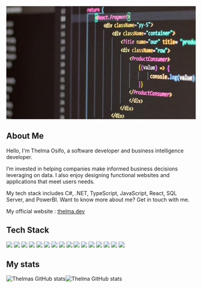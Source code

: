 <img src="img/git-banner.jpg" width= "100%" height='300px'>


## About Me 

Hello, I'm Thelma Osifo, a software developer and business intelligence developer.

I’m invested in helping companies make informed business decisions leveraging on data. I also enjoy designing functional websites and applications that meet users needs.

My tech stack includes C#, .NET, TypeScript, JavaScript, React, SQL Server, and PowerBI. Want to know more about me? Get in touch with me.

My official website : [thelma.dev](https://thelma.dev/)

## Tech Stack
![](https://img.shields.io/badge/code-javascript-informational?style=for-the-badge&logo=javascript&logoColor=fff&color=d4d4f2)
![](https://img.shields.io/badge/code-typescript-informational?style=for-the-badge&logo=typescript&logoColor=fff&color=d4d4f2)
![](https://img.shields.io/badge/web-html-informational?style=for-the-badge&logo=html5&logoColor=fff&color=d4d4f2)
![](https://img.shields.io/badge/web-css-informational?style=for-the-badge&logo=css3&logoColor=fff&color=d4d4f2)
![](https://img.shields.io/badge/code-C%23-%23239120.svg?style=for-the-badge&logo=C-Sharp&logoColor=fff&color=d4d4f2)
![](https://img.shields.io/badge/DB-PostgreSQL-informational?style=for-the-badge&logo=postgresql&logoColor=fff&color=d4d4f2)
![](https://img.shields.io/badge/DB-Microsoft%20SQL%20Server-informational?style=for-the-badge&logo=microsoft%20sql%20server&logoColor=fff&color=d4d4f2)
![](https://img.shields.io/badge/BA-Microsoft_Excel-informational?style=for-the-badge&logo=microsoft-excel&logoColor=fff&color=d4d4f2)
![](https://img.shields.io/static/v1?style=for-the-badge&message=Power+BI&color=d4d4f2&logo=Power+BI&logoColor=fff&label=BI)
![](https://img.shields.io/static/v1?style=for-the-badge&message=JIRA&color=d4d4f2&logo=jirasoftware&logoColor=fff&label=AGILE)
![](https://img.shields.io/static/v1?style=for-the-badge&message=Azure+BOARDS&color=d4d4f2&logo=azuredevops&logoColor=fff&label=AGILE)
![](https://img.shields.io/static/v1?style=for-the-badge&message=XAMPP&color=d4d4f2&logo=xampp&logoColor=fff&label=WEB+SERVER)
![](https://img.shields.io/static/v1?style=for-the-badge&message=.NET&color=d4d4f2&logo=.net&logoColor=fff&label=FRAMEWORK)
![](https://img.shields.io/static/v1?style=for-the-badge&message=NPM&color=d4d4f2&logo=npm&logoColor=fff&label=PACKAGE)
![](https://img.shields.io/static/v1?style=for-the-badge&message=NuGET&color=d4d4f2&logo=nuget&logoColor=fff&label=PACKAGE)
![](https://img.shields.io/static/v1?style=for-the-badge&message=REACT&color=d4d4f2&logo=react&logoColor=fff&label=JS+LIBRARY)


## My stats
<div style="display: flex; flex-direction: row;" >
  <img height='180px' align='center' src="https://github-readme-stats-sigma-five.vercel.app/api?username=thelma-dev&theme=radical&show_icons=true" alt="Thelmas GitHub stats" />

  <img height='180px'  align='center' src="https://github-readme-stats-sigma-five.vercel.app/api/top-langs/?username=thelma-dev&theme=radical&show_icons=true&langs_count=4" alt="Thelma GitHub stats"/>
</div>


<!---
Thelma-Dev/Thelma-Dev is a ✨ special ✨ repository because its `README.md` (this file) appears on your GitHub profile.
You can click the Preview link to take a look at your changes.
--->

